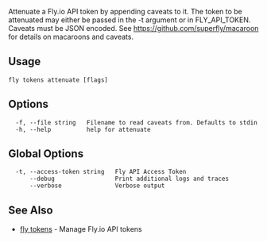 Attenuate a Fly.io API token by appending caveats to it. The
				token to be attenuated may either be passed in the -t argument
				or in FLY_API_TOKEN. Caveats must be JSON encoded. See
				https://github.com/superfly/macaroon for details on
				macaroons and caveats.

## Usage
~~~
fly tokens attenuate [flags]
~~~

## Options

~~~
  -f, --file string   Filename to read caveats from. Defaults to stdin
  -h, --help          help for attenuate
~~~

## Global Options

~~~
  -t, --access-token string   Fly API Access Token
      --debug                 Print additional logs and traces
      --verbose               Verbose output
~~~

## See Also

* [fly tokens](/docs/flyctl/fly-tokens/)	 - Manage Fly.io API tokens

